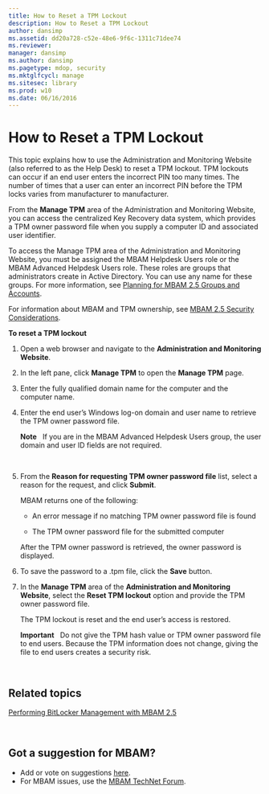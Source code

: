 ```yaml
---
title: How to Reset a TPM Lockout
description: How to Reset a TPM Lockout
author: dansimp
ms.assetid: dd20a728-c52e-48e6-9f6c-1311c71dee74
ms.reviewer: 
manager: dansimp
ms.author: dansimp
ms.pagetype: mdop, security
ms.mktglfcycl: manage
ms.sitesec: library
ms.prod: w10
ms.date: 06/16/2016
---
```



# How to Reset a TPM Lockout


This topic explains how to use the Administration and Monitoring Website (also referred to as the Help Desk) to reset a TPM lockout. TPM lockouts can occur if an end user enters the incorrect PIN too many times. The number of times that a user can enter an incorrect PIN before the TPM locks varies from manufacturer to manufacturer.

From the **Manage TPM** area of the Administration and Monitoring Website, you can access the centralized Key Recovery data system, which provides a TPM owner password file when you supply a computer ID and associated user identifier.

To access the Manage TPM area of the Administration and Monitoring Website, you must be assigned the MBAM Helpdesk Users role or the MBAM Advanced Helpdesk Users role. These roles are groups that administrators create in Active Directory. You can use any name for these groups. For more information, see [Planning for MBAM 2.5 Groups and Accounts](planning-for-mbam-25-groups-and-accounts.md#bkmk-helpdesk-roles).

For information about MBAM and TPM ownership, see [MBAM 2.5 Security Considerations](mbam-25-security-considerations.md#bkmk-tpm).

**To reset a TPM lockout**

1.  Open a web browser and navigate to the **Administration and Monitoring Website**.

2.  In the left pane, click **Manage TPM** to open the **Manage TPM** page.

3.  Enter the fully qualified domain name for the computer and the computer name.

4.  Enter the end user’s Windows log-on domain and user name to retrieve the TPM owner password file.

    **Note**  
    If you are in the MBAM Advanced Helpdesk Users group, the user domain and user ID fields are not required.

     

5.  From the **Reason for requesting TPM owner password file** list, select a reason for the request, and click **Submit**.

    MBAM returns one of the following:

    -   An error message if no matching TPM owner password file is found

    -   The TPM owner password file for the submitted computer

    After the TPM owner password is retrieved, the owner password is displayed.

6.  To save the password to a .tpm file, click the **Save** button.

7.  In the **Manage TPM** area of the **Administration and Monitoring Website**, select the **Reset TPM lockout** option and provide the TPM owner password file.

    The TPM lockout is reset and the end user’s access is restored.

    **Important**  
    Do not give the TPM hash value or TPM owner password file to end users. Because the TPM information does not change, giving the file to end users creates a security risk.

     



## Related topics


[Performing BitLocker Management with MBAM 2.5](performing-bitlocker-management-with-mbam-25.md)

 

## Got a suggestion for MBAM?
- Add or vote on suggestions [here](http://mbam.uservoice.com/forums/268571-microsoft-bitlocker-administration-and-monitoring). 
- For MBAM issues, use the [MBAM TechNet Forum](https://social.technet.microsoft.com/Forums/home?forum=mdopmbam). 





